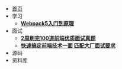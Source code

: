 - [首页](/README.md)
  <!-- - [**Webpack5入门到原理**](/README.md) -->
- 学习
  - [**Webpack5入门到原理**](/study/webpack/Webpack5%E5%85%A5%E9%97%A8%E5%88%B0%E5%8E%9F%E7%90%86-%E5%B0%9A%E7%A1%85%E8%B0%B72022%E7%89%88.md)
- 面试
  - [**2周刷完100道前端优质面试真题**](/interview/two-weeks/_sidebar.md)
  - [**快速搞定前端技术一面 匹配大厂面试要求**](/interview/first-exam/_sidebar.md)
- 源码
- 资料库